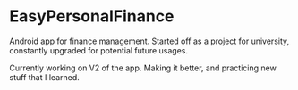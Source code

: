 # EasyPersonalFinance
Android app for finance management. Started off as a project for university, constantly upgraded for potential future usages.

Currently working on V2 of the app. Making it better, and practicing new stuff that I learned.
